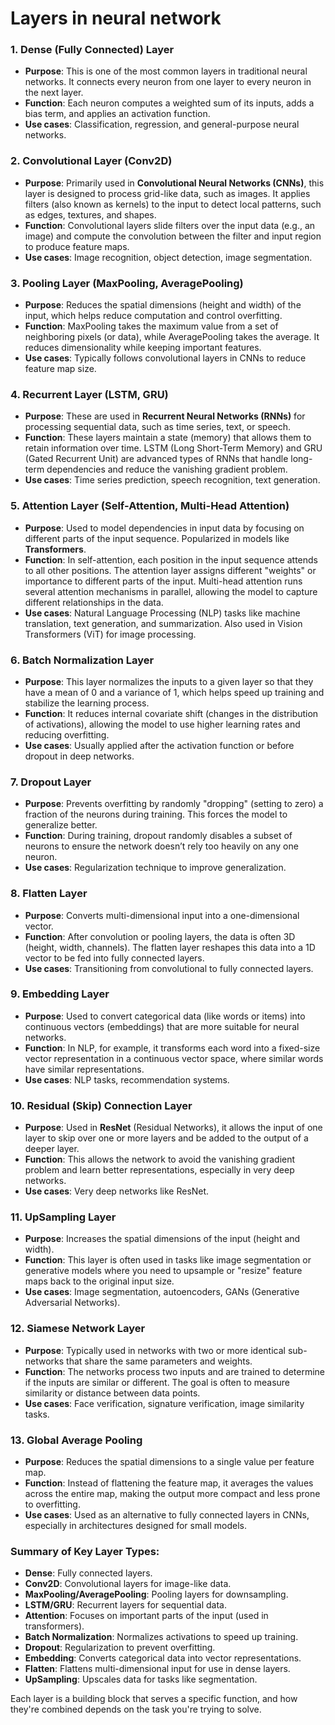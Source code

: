 # Layers in neural network

### 1. **Dense (Fully Connected) Layer**
   - **Purpose**: This is one of the most common layers in traditional neural networks. It connects every neuron from one layer to every neuron in the next layer.
   - **Function**: Each neuron computes a weighted sum of its inputs, adds a bias term, and applies an activation function.
   - **Use cases**: Classification, regression, and general-purpose neural networks.

### 2. **Convolutional Layer (Conv2D)**
   - **Purpose**: Primarily used in **Convolutional Neural Networks (CNNs)**, this layer is designed to process grid-like data, such as images. It applies filters (also known as kernels) to the input to detect local patterns, such as edges, textures, and shapes.
   - **Function**: Convolutional layers slide filters over the input data (e.g., an image) and compute the convolution between the filter and input region to produce feature maps.
   - **Use cases**: Image recognition, object detection, image segmentation.

### 3. **Pooling Layer (MaxPooling, AveragePooling)**
   - **Purpose**: Reduces the spatial dimensions (height and width) of the input, which helps reduce computation and control overfitting.
   - **Function**: MaxPooling takes the maximum value from a set of neighboring pixels (or data), while AveragePooling takes the average. It reduces dimensionality while keeping important features.
   - **Use cases**: Typically follows convolutional layers in CNNs to reduce feature map size.

### 4. **Recurrent Layer (LSTM, GRU)**
   - **Purpose**: These are used in **Recurrent Neural Networks (RNNs)** for processing sequential data, such as time series, text, or speech.
   - **Function**: These layers maintain a state (memory) that allows them to retain information over time. LSTM (Long Short-Term Memory) and GRU (Gated Recurrent Unit) are advanced types of RNNs that handle long-term dependencies and reduce the vanishing gradient problem.
   - **Use cases**: Time series prediction, speech recognition, text generation.

### 5. **Attention Layer (Self-Attention, Multi-Head Attention)**
   - **Purpose**: Used to model dependencies in input data by focusing on different parts of the input sequence. Popularized in models like **Transformers**.
   - **Function**: In self-attention, each position in the input sequence attends to all other positions. The attention layer assigns different "weights" or importance to different parts of the input. Multi-head attention runs several attention mechanisms in parallel, allowing the model to capture different relationships in the data.
   - **Use cases**: Natural Language Processing (NLP) tasks like machine translation, text generation, and summarization. Also used in Vision Transformers (ViT) for image processing.

### 6. **Batch Normalization Layer**
   - **Purpose**: This layer normalizes the inputs to a given layer so that they have a mean of 0 and a variance of 1, which helps speed up training and stabilize the learning process.
   - **Function**: It reduces internal covariate shift (changes in the distribution of activations), allowing the model to use higher learning rates and reducing overfitting.
   - **Use cases**: Usually applied after the activation function or before dropout in deep networks.

### 7. **Dropout Layer**
   - **Purpose**: Prevents overfitting by randomly "dropping" (setting to zero) a fraction of the neurons during training. This forces the model to generalize better.
   - **Function**: During training, dropout randomly disables a subset of neurons to ensure the network doesn’t rely too heavily on any one neuron.
   - **Use cases**: Regularization technique to improve generalization.

### 8. **Flatten Layer**
   - **Purpose**: Converts multi-dimensional input into a one-dimensional vector.
   - **Function**: After convolution or pooling layers, the data is often 3D (height, width, channels). The flatten layer reshapes this data into a 1D vector to be fed into fully connected layers.
   - **Use cases**: Transitioning from convolutional to fully connected layers.

### 9. **Embedding Layer**
   - **Purpose**: Used to convert categorical data (like words or items) into continuous vectors (embeddings) that are more suitable for neural networks.
   - **Function**: In NLP, for example, it transforms each word into a fixed-size vector representation in a continuous vector space, where similar words have similar representations.
   - **Use cases**: NLP tasks, recommendation systems.

### 10. **Residual (Skip) Connection Layer**
   - **Purpose**: Used in **ResNet** (Residual Networks), it allows the input of one layer to skip over one or more layers and be added to the output of a deeper layer.
   - **Function**: This allows the network to avoid the vanishing gradient problem and learn better representations, especially in very deep networks.
   - **Use cases**: Very deep networks like ResNet.

### 11. **UpSampling Layer**
   - **Purpose**: Increases the spatial dimensions of the input (height and width).
   - **Function**: This layer is often used in tasks like image segmentation or generative models where you need to upsample or "resize" feature maps back to the original input size.
   - **Use cases**: Image segmentation, autoencoders, GANs (Generative Adversarial Networks).

### 12. **Siamese Network Layer**
   - **Purpose**: Typically used in networks with two or more identical sub-networks that share the same parameters and weights.
   - **Function**: The networks process two inputs and are trained to determine if the inputs are similar or different. The goal is often to measure similarity or distance between data points.
   - **Use cases**: Face verification, signature verification, image similarity tasks.

### 13. **Global Average Pooling**
   - **Purpose**: Reduces the spatial dimensions to a single value per feature map.
   - **Function**: Instead of flattening the feature map, it averages the values across the entire map, making the output more compact and less prone to overfitting.
   - **Use cases**: Used as an alternative to fully connected layers in CNNs, especially in architectures designed for small models.

### Summary of Key Layer Types:
- **Dense**: Fully connected layers.
- **Conv2D**: Convolutional layers for image-like data.
- **MaxPooling/AveragePooling**: Pooling layers for downsampling.
- **LSTM/GRU**: Recurrent layers for sequential data.
- **Attention**: Focuses on important parts of the input (used in transformers).
- **Batch Normalization**: Normalizes activations to speed up training.
- **Dropout**: Regularization to prevent overfitting.
- **Embedding**: Converts categorical data into vector representations.
- **Flatten**: Flattens multi-dimensional input for use in dense layers.
- **UpSampling**: Upscales data for tasks like segmentation.

Each layer is a building block that serves a specific function, and how they're combined depends on the task you're trying to solve.